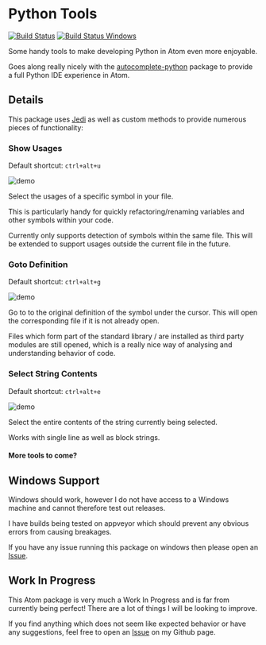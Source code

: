 # Python Tools

[![Build Status](https://travis-ci.org/MichaelAquilina/python-tools.svg)](https://travis-ci.org/MichaelAquilina/python-tools)
[![Build Status Windows](https://ci.appveyor.com/api/projects/status/jnu90b2bgqar87es?svg=true)](https://ci.appveyor.com/project/MichaelAquilina/python-tools)

Some handy tools to make developing Python in Atom even more enjoyable.

Goes along really nicely with the [autocomplete-python](https://atom.io/packages/autocomplete-python) package to provide a full Python IDE experience in Atom.

## Details

This package uses [Jedi](https://pypi.python.org/pypi/jedi) as well as custom methods to provide numerous pieces of functionality:

### Show Usages
Default shortcut: `ctrl+alt+u`

![demo](http://i.imgur.com/coOlBn7.gif?1)

Select the usages of a specific symbol in your file.

This is particularly handy for quickly refactoring/renaming variables and other symbols within your code.

Currently only supports detection of symbols within the same file. This will be extended to support usages outside the current file in the future.

### Goto Definition
Default shortcut: `ctrl+alt+g`

![demo](http://i.imgur.com/iXHY7HE.gif?1)

Go to to the original definition of the symbol under the cursor. This will open the corresponding file if it is not already open.

Files which form part of the standard library / are installed as third party modules are still opened, which is a really nice way of analysing and understanding behavior of code.

### Select String Contents
Default shortcut: `ctrl+alt+e`

![demo](http://i.imgur.com/tUeduTK.gif?1)

Select the entire contents of the string currently being selected.

Works with single line as well as block strings.

#### More tools to come?

## Windows Support
Windows should work, however I do not have access to a Windows machine and cannot therefore test out releases.

I have builds being tested on appveyor which should prevent any obvious errors from causing breakages.

If you have any issue running this package on windows then please open an [Issue](https://github.com/michaelaquilina/python-tools/issues).

## Work In Progress

This Atom package is very much a Work In Progress and is far from currently being perfect! There are a lot of things I will be looking to improve.

If you find anything which does not seem like expected behavior or have any suggestions, feel free to open an [Issue](https://github.com/michaelaquilina/python-tools/issues) on my Github page.
